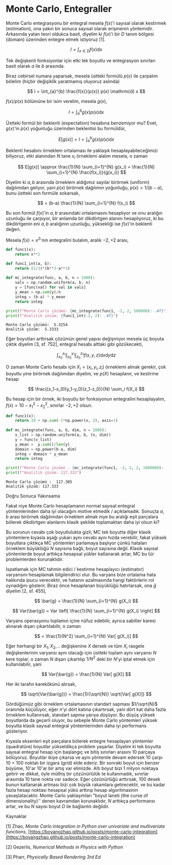 # Monte Carlo, Entegraller

Monte Carlo entegrasyonu bir entegral mesela $f(x)$'i sayısal olarak kestirmek
(estimation), ona yakın bir sonuca sayısal olarak erişmenin
yöntemidir. Arkasında yatan teori oldukca basit, diyelim ki $f(x)$'i bir $D$
tanım bölgesi (domain) üzerinden entegre etmek istiyoruz [1].

$$
I = \int_{x \in D} f(x) \mathrm{d} x
$$

Tek değişkenli fonksiyonlar için etki tek boyutlu ve entegrasyon sınırları
basit olarak $a$ ile $b$ arasında.

Biraz cebirsel numara yaparsak, mesela üstteki formülü $p(x)$ ile çarpalım
bölelim (hiçbir değişiklik yaratmamış oluyoruz aslında)

$$
I = \int_{a}^{b} \frac{f(x)}{p(x)} p(x) \mathrm{d} x
$$

$f(x)/p(x)$ bölümüne bir isim verelim, mesela $g(x)$,

$$
I = \int_{a}^{b} g(x) p(x) \mathrm{d} x
$$

Üstteki formül bir beklenti (expectation) hesabına benzemiyor mu? Evet,
$g(x)$'in $p(x)$ yoğunluğu üzerinden beklentisi bu formüldür, 

$$
E[g(x)] = I = \int_{a}^{b} g(x) p(x) \mathrm{d} x
$$

Beklenti hesabını örneklem ortalaması ile yaklaşık hesaplayabileceğimizi
biliyoruz, etki alanından $N$ tane $x_i$ örneklemi alalım mesela, o zaman

$$
E[g(x)] \approx
\frac{1}{N} \sum_{i=1}^{N} g(x_i) =
\frac{1}{N} \sum_{i=1}^{N} \frac{f(x_i)}{g(x_i)}
$$

Diyelim ki $a,b$ arasında örneklem aldığımız sayılar birörnek (uniform)
dağılımdan geliyor, yani $p(x)$ birörnek dağılımın yoğunluğu, $p(x) = 1/(b-a)$,
bunu üstteki son formüle sokarsak,

$$
= (b-a) \frac{1}{N} \sum_{i=1}^{N} f(x_i) 
$$

Bu son formül $f(x)$'in $a,b$ arasındaki ortalamasını hesaplıyor ve onu aralığın
uzunluğu ile çarpıyor, bir anlamda bir dikdörtgen alanını hesaplıyoruz,
ki bu dikdörtgenin eni $a,b$ aralığının uzunluğu, yüksekliği ise $f(x)$'in
beklenti değeri.

Mesela $f(x) = x^2$'nin entegralini bulalım, aralık $-2,+2$ arası,

```python
def func1(x):
    return x**2

def func1_int(a, b):
    return (1/3)*(b**3-a**3)
  
def mc_integrate(func, a, b, n = 1000):
    vals = np.random.uniform(a, b, n)
    y = [func(val) for val in vals]    
    y_mean = np.sum(y)/n
    integ = (b-a) * y_mean    
    return integ

print(f"Monte Carlo çözümü: {mc_integrate(func1, -2, 2, 500000): .4f}")
print(f"Analitik çözüm: {func1_int(-2, 2): .4f}")
```

```
Monte Carlo çözümü:  5.3254
Analitik çözüm:  5.3333
```

Eğer boyutları arttırsak çözümün genel yapısı değişmiyor mesela üç boyuta çıktık
diyelim [3, sf. 752], entegral hesabı alttaki gibi gözükecekti,

$$
\int_{x_0}^{x_1} \int_{y_0}^{y_1} \int_{z_0}^{z_1}  f(x,y,z) \mathrm{d} x \mathrm{d} y \mathrm{d} z
$$

O zaman Monte Carlo hesabı için $X_i = (x_i,y_i,z_i)$ örneklemi almak gerekir,
çok boyutlu yine birörnek dağılımdan diyelim, ve $p(X)$ hesaplanır, ve kestirme
hesap

$$
\frac{(x_1-x_0)(y_1-y_0)(z_1-z_0)}{N} \sum_i f(X_i)
$$

Bu hesap için bir örnek, iki boyutlu bir fonksiyonun entegralini hesaplayalım,
$f(x) = 10 - x_1^2 - x_2^2$, sınırlar $-2,+2$ olsun.

```python
def func1(x):
    return 10 + np.sum(-1*np.power(x, 2), axis=1)
  
def mc_integrate(func, a, b, dim, n = 1000):
    x_list = np.random.uniform(a, b, (n, dim))
    y = func(x_list)
    y_mean =  y.sum()/len(y)
    domain = np.power(b-a, dim)
    integ = domain * y_mean
    return integ

print(f"Monte Carlo çözümü : {mc_integrate(func1, -2, 2, 2, 1000000): .3f}")
print(f"Analitik çözüm: 117.333")
```

```
Monte Carlo çözümü :  117.305
Analitik çözüm: 117.333
```

Doğru Sonuca Yakınsama

Fakat niye Monte Carlo hesaplamanın normal sayısal entegral yöntemlerinden daha
iyi olacağını motive etmedik / açıklamadık. Sonuçta $a,b$ arası birörnek
dağılımdan örneklem almak niye bu aralığı eşit parçalara bölerek dikdörtgen
alanlarını klasik şekilde toplamaktan daha iyi olsun ki?

Bu sorunun cevabı çok boyutlulukta gizli; MC tek boyutta diğer klasik yöntemlere
kıyasla aşağı yukarı aynı cevabı aynı hızda verebilir, fakat yüksek boyutlara
çıktıkça MC yöntemleri parlamaya başlıyor çünkü hataları örneklem büyüklüğü $N$
sayısına bağlı, boyut sayısına değil. Klasik sayısal yöntemlerde boyut arttıkça
hesapsal yükler katlanarak artar, MC bu tür problemlerden korunaklıdır.

İspatlamak için MC tahmin edici / kestirme hesaplayıcı (estimator) varyansını
hesaplamak bilgilendirici olur. Bu varyans bize ortalama hata hakkında ipucu
verecektir, ve hatanın azalmasında hangi faktörlerin rol oynadığını
gösterir. Biraz önce hesaplanan büyüklüğü hatırlarsak, ona $\bar{g}$
diyelim [2, sf. 455],

$$
\bar{g} = \frac{1}{N} \sum_{i=1}^{N} g(X_i)
$$

$$
Var(\bar{g}) = Var \left[ \frac{1}{N} \sum_{i=1}^{N} g(X_i)  \right]
$$

Varyans operasyonu toplamın içine nüfuz edebilir, ayrıca sabitler karesi
alınarak dışarı çıkartılabilir, o zaman

$$
= \frac{1}{N^2} \sum_{i=1}^{N} Var[ g(X_i)]  
$$

Eğer herhangi bir $X_1,X_2,..$ değişkenine $X$ dersek ve tüm $X_i$ rasgele
değişkenlerinin varyansı aynı olacağı için üstteki toplam aynı varyansı $N$
kere toplar, o zaman $N$ dışarı çıkartılıp $1/N^2$ deki bir $N$'yi iptal etmek
için kullanılabilir, yani 

$$
Var(\bar{g}) = \frac{1}{N} Var[ g(X)]  
$$

Her iki tarafın karekökünü alırsak,

$$
\sqrt{Var(\bar{g})} = \frac{1}{\sqrt{N}} \sqrt{Var[ g(X)]}
$$

Gördüğümüz gibi örneklem ortalamasının standart sapması $1/\sqrt{N}$ oranında
küçülüyor, eğer $n$'yi dört katına çıkartırsak, yani dört kat daha fazla
örneklem kullanırsak, standart sapma yarıya düşüyor. Bu düşüş yüksek boyutlarda
da geçerli oluyor, bu sebeple Monte Carlo yöntemleri yüksek boyutta klasik
sayısal entegral yöntemlerinden daha iyi performans gösteriyor.

Kıyasla eksenleri eşit parçalara bölerek entegre hesaplayan yöntemler
(quadratüre) boyutlar yükseldikça problem yaşarlar. Diyelim ki tek boyutta
sayısal entegral hesap için başlangıç ve bitiş sınırları arasını 10 parçaya
bölüyoruz. Boyutlar ikiye çıkarsa ve aynı yöntemle devam edersek 10 çarpı 10 =
100 noktalı bir izgara (grid) elde ederiz. Bir sonraki boyut için benzer büyüme,
10'ar 10'ar bir artış var elimizde. Altı boyut bizi 1 milyon noktaya getirir ve
dikkat, öyle müthiş bir çözünürlülük te kullanmadık, sınırlar arasında 10 tane
nokta var sadece. Eğer çözünürlüğü arttırsak, 100 desek bunun katlanarak artması
bizi çok büyük rakamlara getirecektir, ve bu kadar fazla hesap noktası hesapsal
yükü arttırıp hesap algoritmasinin yavaşlatacaktır. Monte Carlo yaklaşımları
"boyut laneti (the curse of dimensionality)'' denen kavramdan korunaklıdır, $N$
arttıkça performansı artar, ve bu $N$ sayısı boyut $D$ ile bağlantılı değildir.

Kaynaklar

[1] Zhao, *Monte Carlo integration in Python over univariate and multivariate functions*,
    [https://boyangzhao.github.io/posts/monte-carlo-integration](https://boyangzhao.github.io/posts/monte-carlo-integration)

[2] Gezerlis, *Numerical Methods in Physics with Python*
    
[3] Pharr, *Physically Based Rendering 3rd Ed*




